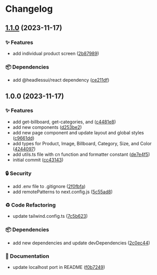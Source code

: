 # Changelog

## [1.1.0](https://github.com/TheoEwzZer/ecommerce-store/compare/v1.0.0...v1.1.0) (2023-11-17)


### ✨ Features

* add individual product screen ([2b87989](https://github.com/TheoEwzZer/ecommerce-store/commit/2b879896c932d2542de84dead57ecc231c7bc9d3))


### 📦 Dependencies

* add @headlessui/react dependency ([ce211df](https://github.com/TheoEwzZer/ecommerce-store/commit/ce211df6bcfe702f7441ee6e73c6f5976af05321))

## 1.0.0 (2023-11-17)


### ✨ Features

* add get-billboard, get-categories, and ([c4481e8](https://github.com/TheoEwzZer/ecommerce-store/commit/c4481e85f33abe5b577688d0d8e943b488faee3e))
* add new components ([d253be2](https://github.com/TheoEwzZer/ecommerce-store/commit/d253be250ce9c2b86934f90a8cb1f72ca80cdb47))
* add new page component and update layout and global styles ([c9661dd](https://github.com/TheoEwzZer/ecommerce-store/commit/c9661dd95479ef4c6c66419b0e22167af4a269f0))
* add types for Product, Image, Billboard, Category, Size, and Color ([4244097](https://github.com/TheoEwzZer/ecommerce-store/commit/4244097b49e0a3c8667ffa32e460594b822f56ae))
* add utils.ts file with cn function and formatter constant ([de7e4f5](https://github.com/TheoEwzZer/ecommerce-store/commit/de7e4f576bdeddf23c17f5543e54119c12c31744))
* initial commit ([cc43143](https://github.com/TheoEwzZer/ecommerce-store/commit/cc4314372948ca9ef610f7a22a4727393b5531c2))


### 🔒️ Security

* add .env file to .gitignore ([2f0fbfa](https://github.com/TheoEwzZer/ecommerce-store/commit/2f0fbfac8852d4b321dc04c3cb108f212c7195f3))
* add remotePatterns to next.config.js ([5c55ad8](https://github.com/TheoEwzZer/ecommerce-store/commit/5c55ad850dadd195e420636a2b5e7c93d153cde8))


### ♻️ Code Refactoring

* update tailwind.config.ts ([7c5b623](https://github.com/TheoEwzZer/ecommerce-store/commit/7c5b6237d7d7e3b06dddd5b47894421996bad3ae))


### 📦 Dependencies

* add new dependencies and update devDependencies ([2c0ec44](https://github.com/TheoEwzZer/ecommerce-store/commit/2c0ec44df172c15929247ace5ef2c6d30ab9714b))


### 📝 Documentation

* update localhost port in README ([f0b7249](https://github.com/TheoEwzZer/ecommerce-store/commit/f0b72498c84d5d4422cb64c14ece943b10c504d7))
